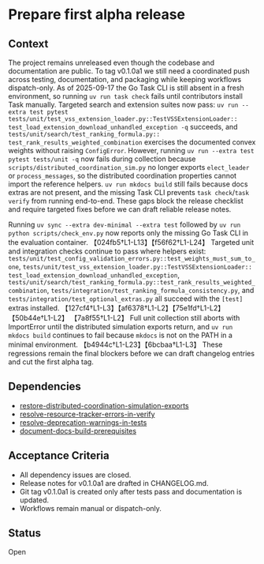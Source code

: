 # Prepare first alpha release

## Context
The project remains unreleased even though the codebase and documentation are
public. To tag v0.1.0a1 we still need a coordinated push across testing,
documentation, and packaging while keeping workflows dispatch-only. As of
2025-09-17 the Go Task CLI is still absent in a fresh environment, so running
`uv run task check` fails until contributors install Task manually. Targeted
search and extension suites now pass:
`uv run --extra test pytest`
`tests/unit/test_vss_extension_loader.py::TestVSSExtensionLoader::`
`test_load_extension_download_unhandled_exception -q` succeeds, and
`tests/unit/search/test_ranking_formula.py::`
`test_rank_results_weighted_combination` exercises the documented convex
weights without raising `ConfigError`. However, running
`uv run --extra test pytest tests/unit -q` now fails during collection because
`scripts/distributed_coordination_sim.py` no longer exports
`elect_leader` or `process_messages`, so the distributed coordination
properties cannot import the reference helpers. `uv run mkdocs build` still
fails because docs extras are not present, and the missing Task CLI prevents
`task check`/`task verify` from running end-to-end. These gaps block the
release checklist and require targeted fixes before we can draft reliable
release notes.

Running `uv sync --extra dev-minimal --extra test` followed by
`uv run python scripts/check_env.py` now reports only the missing Go Task CLI
in the evaluation container. 【024fb5†L1-L13】【f56f62†L1-L24】 Targeted unit and
integration checks continue to pass where helpers exist:
`tests/unit/test_config_validation_errors.py::test_weights_must_sum_to_one`,
`tests/unit/test_vss_extension_loader.py::TestVSSExtensionLoader::
test_load_extension_download_unhandled_exception`,
`tests/unit/search/test_ranking_formula.py::test_rank_results_weighted_combination`,
`tests/integration/test_ranking_formula_consistency.py`, and
`tests/integration/test_optional_extras.py` all succeed with the `[test]`
extras installed. 【127cf4†L1-L3】【af6378†L1-L2】【75e1fd†L1-L2】【50b44e†L1-L2】
【7a8f55†L1-L2】 Full unit collection still aborts with ImportError until the
distributed simulation exports return, and `uv run mkdocs build` continues to
fail because `mkdocs` is not on the PATH in a minimal environment.
【b4944c†L1-L23】【6bcbaa†L1-L3】 These regressions remain the final blockers
before we can draft changelog entries and cut the first alpha tag.

## Dependencies
- [restore-distributed-coordination-simulation-exports](
  restore-distributed-coordination-simulation-exports.md)
- [resolve-resource-tracker-errors-in-verify](
  resolve-resource-tracker-errors-in-verify.md)
- [resolve-deprecation-warnings-in-tests](
  resolve-deprecation-warnings-in-tests.md)
- [document-docs-build-prerequisites](document-docs-build-prerequisites.md)

## Acceptance Criteria
- All dependency issues are closed.
- Release notes for v0.1.0a1 are drafted in CHANGELOG.md.
- Git tag v0.1.0a1 is created only after tests pass and documentation is
  updated.
- Workflows remain manual or dispatch-only.

## Status
Open
